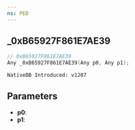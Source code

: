 ```yaml
---
ns: PED
---
```

## _0xB65927F861E7AE39

```c
// 0xB65927F861E7AE39
Any _0xB65927F861E7AE39(Any p0, Any p1);
```

```
NativeDB Introduced: v1207
```

## Parameters
* **p0**:
* **p1**:
